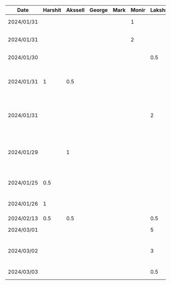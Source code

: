 | Date       | Harshit | Akssell | George | Mark | Monir | Lakshmi | Task                  |
| ---------- | ------- | ------- | ------ | ---- | ----- | ------- | --------------------- |
| 2024/01/31 |         |         |        |      | 1     |         | D1 - Introduction     |
| 2024/01/31 |         |         |        |      | 2     |         | D1 - Proposal Details |
| 2024/01/30 |         |         |        |      |       |   0.5   | D1 - User scenario 1&2 |
| 2024/01/31 |    1    |   0.5   |        |      |       |         | D1 - Sequence diagram for user scenario 1 |
| 2024/01/31 |         |         |        |      |       |   2     | D1 - Sequence diagram for user scenario 3 |
| 2024/01/29 |         |    1    |        |      |       |         | D1 - Human values, stakeholders, and population of users |
| 2024/01/25 |   0.5   |         |        |      |       |         | D1 - Functional Properties |
| 2024/01/26 |    1    |         |        |      |       |         | D1 - Non-functional Properties |
| 2024/02/13 |   0.5   |   0.5   |        |      |       |    0.5  | D2|
| 2024/03/01 |         |         |        |      |       |      5  | D3 - Todo list frontend|
| 2024/03/02 |         |         |        |      |       |      3  | D3 - Updated Todo list frontend|
| 2024/03/03 |         |         |        |      |       |    0.5  | D3 - Presentation|
